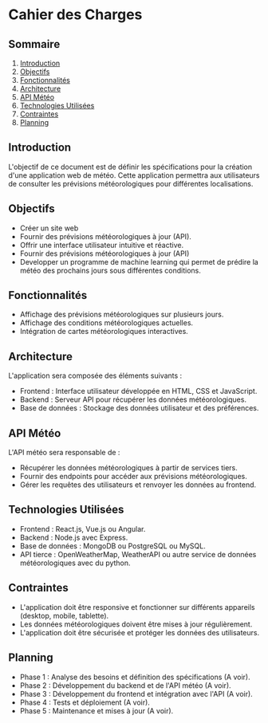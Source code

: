 # Cahier des Charges

## Sommaire
1. [Introduction](#introduction)
2. [Objectifs](#objectifs)
3. [Fonctionnalités](#fonctionnalités)
4. [Architecture](#architecture)
5. [API Météo](#api-météo)
6. [Technologies Utilisées](#technologies-utilisées)
7. [Contraintes](#contraintes)
8. [Planning](#planning)

## Introduction
L'objectif de ce document est de définir les spécifications pour la création d'une application web de météo. Cette application permettra aux utilisateurs de consulter les prévisions météorologiques pour différentes localisations.

## Objectifs
- Créer un site web
- Fournir des prévisions météorologiques à jour (API).
- Offrir une interface utilisateur intuitive et réactive.
- Fournir des prévisions météorologiques à jour (API)
- Developper un programme de machine learning qui permet de prédire la météo des prochains jours sous différentes conditions.

## Fonctionnalités
- Affichage des prévisions météorologiques sur plusieurs jours.
- Affichage des conditions météorologiques actuelles.
- Intégration de cartes météorologiques interactives.

## Architecture
L'application sera composée des éléments suivants :
- Frontend : Interface utilisateur développée en HTML, CSS et JavaScript.
- Backend : Serveur API pour récupérer les données météorologiques.
- Base de données : Stockage des données utilisateur et des préférences.

## API Météo
L'API météo sera responsable de :
- Récupérer les données météorologiques à partir de services tiers.
- Fournir des endpoints pour accéder aux prévisions météorologiques.
- Gérer les requêtes des utilisateurs et renvoyer les données au frontend.

## Technologies Utilisées
- Frontend : React.js, Vue.js ou Angular.
- Backend : Node.js avec Express.
- Base de données : MongoDB ou PostgreSQL ou MySQL.
- API tierce : OpenWeatherMap, WeatherAPI ou autre service de données météorologiques avec du python.

## Contraintes
- L'application doit être responsive et fonctionner sur différents appareils (desktop, mobile, tablette).
- Les données météorologiques doivent être mises à jour régulièrement.
- L'application doit être sécurisée et protéger les données des utilisateurs.

## Planning
- Phase 1 : Analyse des besoins et définition des spécifications (A voir).
- Phase 2 : Développement du backend et de l'API météo (A voir).
- Phase 3 : Développement du frontend et intégration avec l'API (A voir).
- Phase 4 : Tests et déploiement (A voir).
- Phase 5 : Maintenance et mises à jour (A voir).